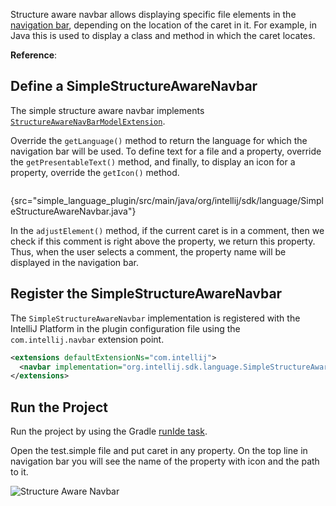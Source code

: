 [//]: # "title: 15. Structure Aware Navigation Bar"

<!-- Copyright 2000-2022 JetBrains s.r.o. and other contributors. Use of this source code is governed by the Apache 2.0 license that can be found in the LICENSE file. -->

<include src="language_and_filetype.md" include-id="custom_language_tutorial_header"></include>

Structure aware navbar allows displaying specific file elements in the [navigation bar](https://www.jetbrains.com/help/idea/guided-tour-around-the-user-interface.html#navigation-bar), depending on the location of the caret in it. For example, in Java this is used to display a class and method in which the caret locates.

**Reference**: [](navbar.md)

## Define a SimpleStructureAwareNavbar

The simple structure aware navbar implements [`StructureAwareNavBarModelExtension`](upsource:///platform/lang-impl/src/com/intellij/ide/navigationToolbar/StructureAwareNavBarModelExtension.java).

Override the `getLanguage()` method to return the language for which the navigation bar will be used. To define text for a file and a property, override the `getPresentableText()` method, and finally, to display an icon for a property, override the `getIcon()` method.

```java
```
{src="simple_language_plugin/src/main/java/org/intellij/sdk/language/SimpleStructureAwareNavbar.java"}

In the `adjustElement()` method, if the current caret is in a comment, then we check if this comment is right above the property, we return this property. Thus, when the user selects a comment, the property name will be displayed in the navigation bar.

## Register the SimpleStructureAwareNavbar

The `SimpleStructureAwareNavbar` implementation is registered with the IntelliJ Platform in the plugin configuration file using the `com.intellij.navbar` extension point.

```xml
<extensions defaultExtensionNs="com.intellij">
  <navbar implementation="org.intellij.sdk.language.SimpleStructureAwareNavbar"/>
</extensions>
```

## Run the Project

Run the project by using the Gradle [runIde task](https://plugins.jetbrains.com/docs/intellij/gradle-prerequisites.html#running-a-simple-gradle-based-intellij-platform-plugin).

Open the <path>test.simple</path> file and put caret in any property. On the top line in navigation bar you will see the name of the property with icon and the path to it.

![Structure Aware Navbar](structure_aware_navbar.png)
